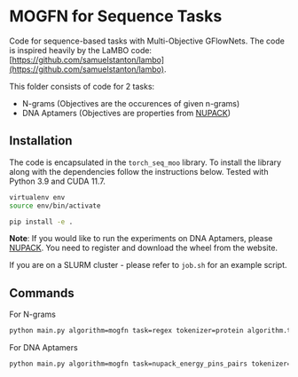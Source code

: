 # MOGFN for Sequence Tasks

Code for sequence-based tasks with Multi-Objective GFlowNets. The code is inspired heavily by the LaMBO code: [https://github.com/samuelstanton/lambo](https://github.com/samuelstanton/lambo). 

This folder consists of code for 2 tasks:
* N-grams (Objectives are the occurences of given n-grams)
* DNA Aptamers (Objectives are properties from [NUPACK](https://docs.nupack.org/))


## Installation
The code is encapsulated in the `torch_seq_moo` library. To install the library along with the dependencies follow the instructions below. Tested with Python 3.9 and CUDA 11.7.

```bash
virtualenv env
source env/bin/activate

pip install -e .
```

**Note**: If you would like to run the experiments on DNA Aptamers, please [NUPACK](https://docs.nupack.org/). You need to register and download the wheel from the website.

If you are on a SLURM cluster - please refer to `job.sh` for an example script.

## Commands

For N-grams
```bash
python main.py algorithm=mogfn task=regex tokenizer=protein algorithm.train_steps=10000 task.min_len=32 task.max_len=36 algorithm.beta_cond=False algorithm.sample_beta=96 algorithm.beta_max=96 algorithm.simplex_bins=50 seed=1 algorithm.state_save_path="<some_path_here>" 
```


For DNA Aptamers
```bash
python main.py algorithm=mogfn task=nupack_energy_pins_pairs tokenizer=aptamer algorithm.train_steps=10000 task.min_len=30 task.max_len=60 algorithm.beta_cond=False algorithm.sample_beta=80 algorithm.beta_max=42 algorithm.simplex_bins=50 seed=1 algorithm.state_save_path="<some_path_here>"
```

